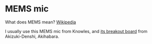 # MEMS mic

What does MEMS mean? [Wikipedia](https://en.wikipedia.org/wiki/MEMS)

I usually use this MEMS mic from Knowles, and [its breakout board](https://akizukidenshi.com/catalog/g/gM-05577/) from Akizuki-Denshi, Akihabara.

